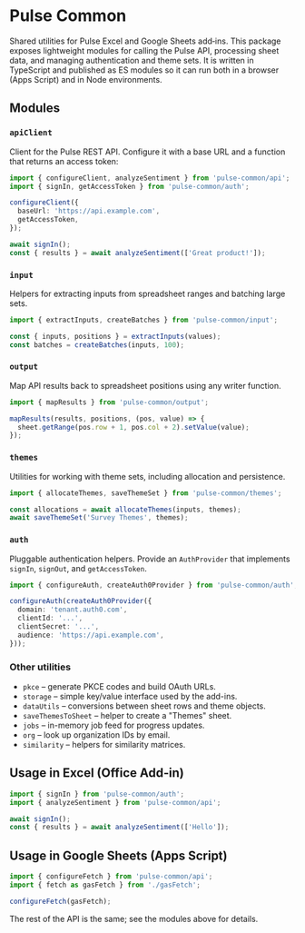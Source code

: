 # Pulse Common

Shared utilities for Pulse Excel and Google Sheets add‑ins. This package exposes
lightweight modules for calling the Pulse API, processing sheet data, and managing
authentication and theme sets. It is written in TypeScript and published as
ES modules so it can run both in a browser (Apps Script) and in Node environments.

## Modules

### `apiClient`
Client for the Pulse REST API. Configure it with a base URL and a function that
returns an access token:

```ts
import { configureClient, analyzeSentiment } from 'pulse-common/api';
import { signIn, getAccessToken } from 'pulse-common/auth';

configureClient({
  baseUrl: 'https://api.example.com',
  getAccessToken,
});

await signIn();
const { results } = await analyzeSentiment(['Great product!']);
```

### `input`
Helpers for extracting inputs from spreadsheet ranges and batching large sets.

```ts
import { extractInputs, createBatches } from 'pulse-common/input';

const { inputs, positions } = extractInputs(values);
const batches = createBatches(inputs, 100);
```

### `output`
Map API results back to spreadsheet positions using any writer function.

```ts
import { mapResults } from 'pulse-common/output';

mapResults(results, positions, (pos, value) => {
  sheet.getRange(pos.row + 1, pos.col + 2).setValue(value);
});
```

### `themes`
Utilities for working with theme sets, including allocation and persistence.

```ts
import { allocateThemes, saveThemeSet } from 'pulse-common/themes';

const allocations = await allocateThemes(inputs, themes);
await saveThemeSet('Survey Themes', themes);
```

### `auth`
Pluggable authentication helpers. Provide an `AuthProvider` that implements
`signIn`, `signOut`, and `getAccessToken`.

```ts
import { configureAuth, createAuth0Provider } from 'pulse-common/auth';

configureAuth(createAuth0Provider({
  domain: 'tenant.auth0.com',
  clientId: '...',
  clientSecret: '...',
  audience: 'https://api.example.com',
}));
```

### Other utilities
- `pkce` – generate PKCE codes and build OAuth URLs.
- `storage` – simple key/value interface used by the add-ins.
- `dataUtils` – conversions between sheet rows and theme objects.
- `saveThemesToSheet` – helper to create a "Themes" sheet.
- `jobs` – in-memory job feed for progress updates.
- `org` – look up organization IDs by email.
- `similarity` – helpers for similarity matrices.

## Usage in Excel (Office Add‑in)

```ts
import { signIn } from 'pulse-common/auth';
import { analyzeSentiment } from 'pulse-common/api';

await signIn();
const { results } = await analyzeSentiment(['Hello']);
```

## Usage in Google Sheets (Apps Script)

```ts
import { configureFetch } from 'pulse-common/api';
import { fetch as gasFetch } from './gasFetch';

configureFetch(gasFetch);
```

The rest of the API is the same; see the modules above for details.

